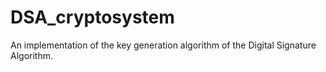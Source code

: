 # DSA_cryptosystem
An implementation of the key generation algorithm of the Digital Signature Algorithm.
